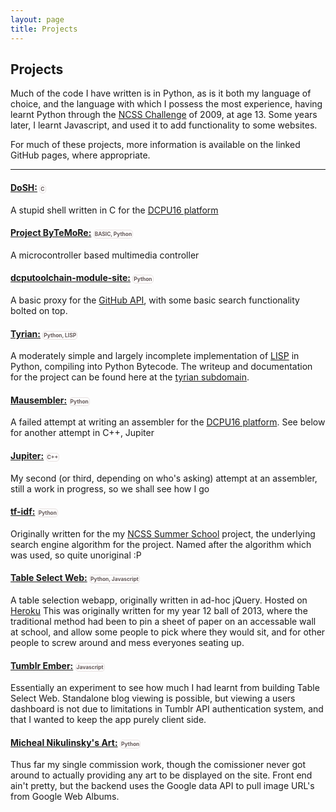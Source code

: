 ```yaml
---
layout: page
title: Projects
---
```


## Projects

Much of the code I have written is in Python, as is it both my language of choice, and the language with which I possess the most experience, having learnt Python through the [NCSS Challenge](https://groklearning.com/challenge/) of 2009, at age 13. Some years later, I learnt Javascript, and used it to add functionality to some websites.

For much of these projects, more information is available on the linked GitHub pages, where appropriate.

---

#### [DoSH:](https://github.com/Mause/DoSH) <small>C</small>
A stupid shell written in C for the [DCPU16 platform](http://dcpu.com/)

#### [Project ByTeMoRe:](bytemore) <small>BASIC, Python</small>
A microcontroller based multimedia controller

#### [dcputoolchain-module-site:](http://github.com/Mause/dcputoolchain-module-site) <small>Python</small>
A basic proxy for the [GitHub API](http://developer.github.com/), with some basic search functionality bolted on top.

#### [Tyrian:](https://github.com/Mause/tyrian) <small>Python, LISP</small>
A moderately simple and largely incomplete implementation of [LISP](http://en.wikipedia.org/wiki/Lisp_(programming_language)) in Python, compiling into Python Bytecode. The writeup and documentation for the project can be found here at the [tyrian subdomain](http://tyrian.mause.me/).

#### [Mausembler:](https://github.com/Mause/mausemblr) <small>Python</small>
A failed attempt at writing an assembler for the [DCPU16 platform](http://dcpu.com). See below for another attempt in C++, Jupiter

#### [Jupiter:](https://github.com/Mause/jupiter) <small>C++</small>
My second (or third, depending on who's asking) attempt at an assembler, still a work in progress, so we shall see how I go

#### [tf-idf:](https://github.com/Mause/tf-idf) <small>Python</small>
Originally written for the my [NCSS Summer School](www.ncss.edu.au/summer_school/index.html) project, the underlying search engine algorithm for the project.
Named after the algorithm which was used, so quite unoriginal :P

#### [Table Select Web:](https://github.com/Mause/table_select_web) <small>Python, Javascript</small>
A table selection webapp, originally written in ad-hoc jQuery. Hosted on [Heroku](http://ball.mause.me)
This was originally written for my year 12 ball of 2013, where the traditional method had been to pin a sheet of paper on an accessable wall at school, and allow some people to pick where they would sit, and for other people to screw around and mess everyones seating up.

#### [Tumblr Ember:](https://github.com/Mause/tumblr-ember) <small>Javascript</small>
Essentially an experiment to see how much I had learnt from building Table Select Web.
Standalone blog viewing is possible, but viewing a users dashboard is not due to limitations in Tumblr API authentication system, and that I wanted to keep the app purely client side.

#### [Micheal Nikulinsky's Art:](http://www.michealnikulinsky.com/) <small>Python</small>
Thus far my single commission work, though the comissioner never got around to actually providing any art to be displayed on the site.
Front end ain't pretty, but the backend uses the Google data API to pull image URL's from Google Web Albums.


<style>
    small {
        font-size: 60%;
        color: #665A5A;
        border: 1px solid #E7E0E0;
        border-radius: 5px;
        padding: 1px;
    }
</style>

